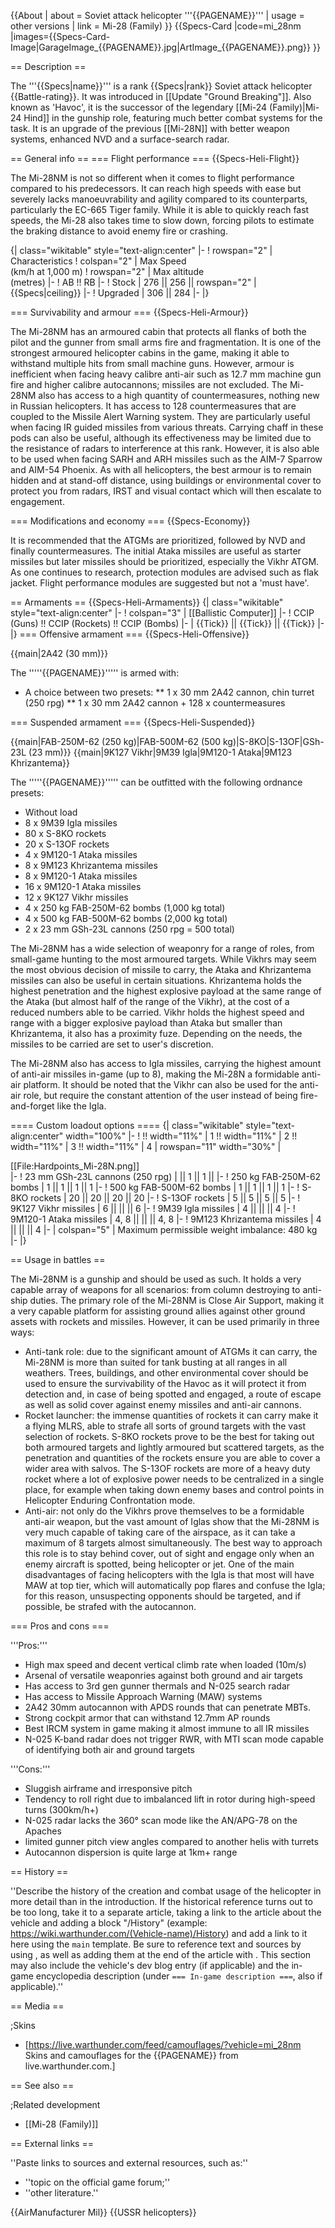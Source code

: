 {{About
| about = Soviet attack helicopter '''{{PAGENAME}}'''
| usage = other versions
| link = Mi-28 (Family)
}}
{{Specs-Card
|code=mi_28nm
|images={{Specs-Card-Image|GarageImage_{{PAGENAME}}.jpg|ArtImage_{{PAGENAME}}.png}}
}}

== Description ==
<!-- ''In the description, the first part should be about the history of and the creation and combat usage of the helicopter, as well as its key features. In the second part, tell the reader about the helicopter in the game. Insert a screenshot of the vehicle, so that if the novice player does not remember the vehicle by name, he will immediately understand what kind of vehicle the article is talking about.'' -->
The '''{{Specs|name}}''' is a rank {{Specs|rank}} Soviet attack helicopter {{Battle-rating}}. It was introduced in [[Update "Ground Breaking"]]. Also known as 'Havoc', it is the successor of the legendary [[Mi-24 (Family)|Mi-24 Hind]] in the gunship role, featuring much better combat systems for the task. It is an upgrade of the previous [[Mi-28N]] with better weapon systems, enhanced NVD and a surface-search radar.

== General info ==
=== Flight performance ===
{{Specs-Heli-Flight}}
<!-- ''Describe how the helicopter behaves in the air. Speed, manoeuvrability, acceleration and allowable loads - these are the most important characteristics of the vehicle.'' -->
The Mi-28NM is not so different when it comes to flight performance compared to his predecessors. It can reach high speeds with ease but severely lacks manoeuvrability and agility compared to its counterparts, particularly the EC-665 Tiger family. While it is able to quickly reach fast speeds, the Mi-28 also takes time to slow down, forcing pilots to estimate the braking distance to avoid enemy fire or crashing.

{| class="wikitable" style="text-align:center"
|-
! rowspan="2" | Characteristics
! colspan="2" | Max Speed<br>(km/h at 1,000 m)
! rowspan="2" | Max altitude<br>(metres)
|-
! AB !! RB
|-
! Stock
| 276 || 256 || rowspan="2" | {{Specs|ceiling}}
|-
! Upgraded
| 306 || 284
|-
|}

=== Survivability and armour ===
{{Specs-Heli-Armour}}
<!-- ''Examine the survivability of the helicopter. Note how vulnerable the structure is and how secure the pilot is, whether the fuel tanks are armoured, etc. Describe the armour, if there is any, and also mention the vulnerability of other critical systems.'' -->
The Mi-28NM has an armoured cabin that protects all flanks of both the pilot and the gunner from small arms fire and fragmentation. It is one of the strongest armoured helicopter cabins in the game, making it able to withstand multiple hits from small machine guns. However, armour is inefficient when facing heavy calibre anti-air such as 12.7 mm machine gun fire and higher calibre autocannons; missiles are not excluded. The Mi-28NM also has access to a high quantity of countermeasures, nothing new in Russian helicopters. It has access to 128 countermeasures that are coupled to the Missile Alert Warning system. They are particularly useful when facing IR guided missiles from various threats. Carrying chaff in these pods can also be useful, although its effectiveness may be limited due to the resistance of radars to interference at this rank. However, it is also able to be used when facing SARH and ARH missiles such as the AIM-7 Sparrow and AIM-54 Phoenix. As with all helicopters, the best armour is to remain hidden and at stand-off distance, using buildings or environmental cover to protect you from radars, IRST and visual contact which will then escalate to engagement.

=== Modifications and economy ===
{{Specs-Economy}}

It is recommended that the ATGMs are prioritized, followed by NVD and finally countermeasures. The initial Ataka missiles are useful as starter missiles but later missiles should be prioritized, especially the Vikhr ATGM. As one continues to research, protection modules are advised such as flak jacket. Flight performance modules are suggested but not a 'must have'.

== Armaments ==
{{Specs-Heli-Armaments}}
{| class="wikitable" style="text-align:center"
|-
! colspan="3" | [[Ballistic Computer]]
|-
! CCIP (Guns) !! CCIP (Rockets) !! CCIP (Bombs)
|-
| {{Tick}} || {{Tick}} || {{Tick}}
|-
|}
=== Offensive armament ===
{{Specs-Heli-Offensive}}
<!-- ''Describe the offensive armament of the helicopter, if any. Describe how effective the cannons and machine guns are in battle, also what ammunition belts or drums are better to use. If there is no offensive weaponry, delete this subsection.'' -->
{{main|2A42 (30 mm)}}

The '''''{{PAGENAME}}''''' is armed with:

* A choice between two presets:
** 1 x 30 mm 2A42 cannon, chin turret (250 rpg)
** 1 x 30 mm 2A42 cannon + 128 x countermeasures

=== Suspended armament ===
{{Specs-Heli-Suspended}}
<!-- ''Describe the helicopter's suspended armament: additional cannons under the winglets, any bombs, and rockets. Since any helicopter is essentially only a platform for suspended weaponry, this section is significant and deserves your special attention. If there is no suspended weaponry remove this subsection.'' -->
{{main|FAB-250M-62 (250 kg)|FAB-500M-62 (500 kg)|S-8KO|S-13OF|GSh-23L (23 mm)}}
{{main|9K127 Vikhr|9M39 Igla|9M120-1 Ataka|9M123 Khrizantema}}

The '''''{{PAGENAME}}''''' can be outfitted with the following ordnance presets:

* Without load
* 8 x 9M39 Igla missiles
* 80 x S-8KO rockets
* 20 x S-13OF rockets
* 4 x 9M120-1 Ataka missiles
* 8 x 9M123 Khrizantema missiles
* 8 x 9M120-1 Ataka missiles
* 16 x 9M120-1 Ataka missiles
* 12 x 9K127 Vikhr missiles
* 4 x 250 kg FAB-250M-62 bombs (1,000 kg total)
* 4 x 500 kg FAB-500M-62 bombs (2,000 kg total)
* 2 x 23 mm GSh-23L cannons (250 rpg = 500 total)

The Mi-28NM has a wide selection of weaponry for a range of roles, from small-game hunting to the most armoured targets. While Vikhrs may seem the most obvious decision of missile to carry, the Ataka and Khrizantema missiles can also be useful in certain situations. Khrizantema holds the highest penetration and the highest explosive payload at the same range of the Ataka (but almost half of the range of the Vikhr), at the cost of a reduced numbers able to be carried. Vikhr holds the highest speed and range with a bigger explosive payload than Ataka but smaller than Khrizantema, it also has a proximity fuze. Depending on the needs, the missiles to be carried are set to user's discretion.

The Mi-28NM also has access to Igla missiles, carrying the highest amount of anti-air missiles in-game (up to 8), making the Mi-28N a formidable anti-air platform. It should be noted that the Vikhr can also be used for the anti-air role, but require the constant attention of the user instead of being fire-and-forget like the Igla.

==== Custom loadout options ====
{| class="wikitable" style="text-align:center" width="100%"
|-
! !! width="11%" | 1 !! width="11%" | 2 !! width="11%" | 3 !! width="11%" | 4
| rowspan="11" width="30%" | <div class="ttx-image">[[File:Hardpoints_Mi-28N.png]]</div>
|-
! 23 mm GSh-23L cannons (250 rpg)
| || 1 || 1 ||
|-
! 250 kg FAB-250M-62 bombs
| 1 || 1 || 1 || 1
|-
! 500 kg FAB-500M-62 bombs
| 1 || 1 || 1 || 1
|-
! S-8KO rockets
| 20 || 20 || 20 || 20
|-
! S-13OF rockets
| 5 || 5 || 5 || 5
|-
! 9K127 Vikhr missiles
| 6 || || || 6
|-
! 9M39 Igla missiles
| 4 || || || 4
|-
! 9M120-1 Ataka missiles
| 4, 8 || || || 4, 8
|-
! 9M123 Khrizantema missiles
| 4 || || || 4
|-
| colspan="5" | Maximum permissible weight imbalance: 480 kg
|-
|}

== Usage in battles ==
<!-- ''Describe the tactics of playing in a helicopter, the features of using the helicopter in a team and advice on tactics. Refrain from creating a "guide" - do not impose a single point of view, but instead, give the reader food for thought. Examine the most dangerous enemies and give recommendations on fighting them. If necessary, note the specifics of the game in different modes (AB, RB, SB).'' -->
The Mi-28NM is a gunship and should be used as such. It holds a very capable array of weapons for all scenarios: from column destroying to anti-ship duties. The primary role of the Mi-28NM is Close Air Support, making it a very capable platform for assisting ground allies against other ground assets with rockets and missiles. However, it can be used primarily in three ways:

* Anti-tank role: due to the significant amount of ATGMs it can carry, the Mi-28NM is more than suited for tank busting at all ranges in all weathers. Trees, buildings, and other environmental cover should be used to ensure the survivability of the Havoc as it will protect it from detection and, in case of being spotted and engaged, a route of escape as well as solid cover against enemy missiles and anti-air cannons.
* Rocket launcher: the immense quantities of rockets it can carry make it a flying MLRS, able to strafe all sorts of ground targets with the vast selection of rockets. S-8KO rockets prove to be the best for taking out both armoured targets and lightly armoured but scattered targets, as the penetration and quantities of the rockets ensure you are able to cover a wider area with salvos. The S-13OF rockets are more of a heavy duty rocket where a lot of explosive power needs to be centralized in a single place, for example when taking down enemy bases and control points in Helicopter Enduring Confrontation mode.
* Anti-air: not only do the Vikhrs prove themselves to be a formidable anti-air weapon, but the vast amount of Iglas show that the Mi-28NM is very much capable of taking care of the airspace, as it can take a maximum of 8 targets almost simultaneously. The best way to approach this role is to stay behind cover, out of sight and engage only when an enemy aircraft is spotted, being helicopter or jet. One of the main disadvantages of facing helicopters with the Igla is that most will have MAW at top tier, which will automatically pop flares and confuse the Igla; for this reason, unsuspecting opponents should be targeted, and if possible, be strafed with the autocannon.

=== Pros and cons ===
<!-- ''Summarise and briefly evaluate the vehicle in terms of its characteristics and combat effectiveness. Mark its pros and cons in the bulleted list. Try not to use more than 6 points for each of the characteristics. Avoid using categorical definitions such as "bad", "good" and the like - use substitutions with softer forms such as "inadequate" and "effective".'' -->

'''Pros:'''

* High max speed and decent vertical climb rate when loaded (10m/s) 
* Arsenal of versatile weaponries against both ground and air targets
* Has access to 3rd gen gunner thermals and N-025 search radar
* Has access to Missile Approach Warning (MAW) systems
* 2A42 30mm autocannon with APDS rounds that can penetrate MBTs.
* Strong cockpit armor that can withstand 12.7mm AP rounds
* Best IRCM system in game making it almost immune to all IR missiles
* N-025 K-band radar does not trigger RWR, with MTI scan mode capable of identifying both air and ground targets 

'''Cons:'''

* Sluggish airframe and irresponsive pitch
* Tendency to roll right due to imbalanced lift in rotor during high-speed turns (300km/h+)
* N-025 radar lacks the 360° scan mode like the AN/APG-78 on the Apaches
* limited gunner pitch view angles compared to another helis with turrets
* Autocannon dispersion is quite large at 1km+ range

== History ==
<!-- ''Describe the history of the creation and combat usage of the helicopter in more detail than in the introduction. If the historical reference turns out to be too long, take it to a separate article, taking a link to the article about the vehicle and adding a block "/History" (example: <nowiki>https://wiki.warthunder.com/(Vehicle-name)/History</nowiki>) and add a link to it here using the <code>main</code> template. Be sure to reference text and sources by using <code><nowiki><ref></ref></nowiki></code>, as well as adding them at the end of the article with <code><nowiki><references /></nowiki></code>. This section may also include the vehicle's dev blog entry (if applicable) and the in-game encyclopedia description (under <code><nowiki>=== In-game description ===</nowiki></code>, also if applicable).'' -->
''Describe the history of the creation and combat usage of the helicopter in more detail than in the introduction. If the historical reference turns out to be too long, take it to a separate article, taking a link to the article about the vehicle and adding a block "/History" (example: <nowiki>https://wiki.warthunder.com/(Vehicle-name)/History</nowiki>) and add a link to it here using the <code>main</code> template. Be sure to reference text and sources by using <code><nowiki><ref></ref></nowiki></code>, as well as adding them at the end of the article with <code><nowiki><references /></nowiki></code>. This section may also include the vehicle's dev blog entry (if applicable) and the in-game encyclopedia description (under <code><nowiki>=== In-game description ===</nowiki></code>, also if applicable).''

== Media ==
<!-- ''Excellent additions to the article would be video guides, screenshots from the game, and photos.'' -->

;Skins

* [https://live.warthunder.com/feed/camouflages/?vehicle=mi_28nm Skins and camouflages for the {{PAGENAME}} from live.warthunder.com.]

== See also ==
<!-- ''Links to the articles on the War Thunder Wiki that you think will be useful for the reader, for example:''
* ''reference to the series of the helicopter;''
* ''links to approximate analogues of other nations and research trees.'' -->

;Related development

* [[Mi-28 (Family)]]

== External links ==
<!-- ''Paste links to sources and external resources, such as:''
* ''topic on the official game forum;''
* ''other literature.'' -->
''Paste links to sources and external resources, such as:''

* ''topic on the official game forum;''
* ''other literature.''

{{AirManufacturer Mil}}
{{USSR helicopters}}